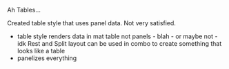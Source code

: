 Ah Tables…

Created table style that uses panel data. Not very satisfied.
- table style renders data in mat table not panels - blah - or maybe not - idk
Rest and Split layout can be used in combo to create something that looks like a table
- panelizes everything